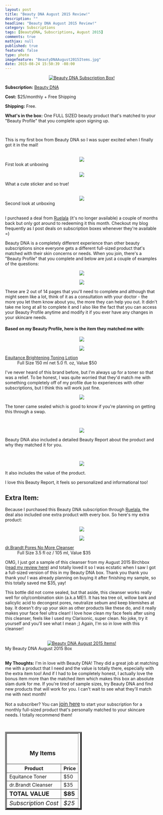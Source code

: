```yaml
---
layout: post
title: "Beauty DNA August 2015 Review!"
description: ""
headline: "Beauty DNA August 2015 Review!"
category: Subscriptions
tags: [BeautyDNA, Subscriptions, August 2015]
comments: true
mathjax: null
published: true
featured: false
type: photo
imagefeature: "BeautyDNAAugust2015Items.jpg"
date: 2015-08-24 15:50:39 -08:00
---
```


<center><a href="https://www.beautydna.com/" target="_blank">
<img src="/images/BeautyDNAAugust2015Package.jpg" border="0" style="border:none;max-width:100%;" alt="Beauty DNA Subscription Box!" />
</a></center>

<p><b>Subscription:</b> <a href="https://www.beautydna.com/" target="_blank">Beauty DNA</a></p>
<p><b>Cost:</b> $25/monthly + Free Shipping</p>
<p><b>Shipping:</b> Free. </p>
<p><b>What's in the box:</b> One FULL SIZED beauty product that's matched to your "Beauty Profile" that you complete upon signing up.</p>
<br>

<p>This is my first box from Beauty DNA so I was super excited when I finally got it in the mail!</p>
<br>

<center><img src='/images/BeautyDNAAugust2015OpenBox.jpg'></center>
<figcaption>First look at unboxing</figcaption>
<br>

<center><img src='/images/BeautyDNAAugust2015OpenBox2.jpg'></center>
<p>What a cute sticker and so true!</p>
<br>

<center><img src='/images/BeautyDNAAugust2015OpenBox3.jpg'></center>
<figcaption>Second look at unboxing</figcaption>
<br>

<p>I purchased a deal from <a href="https://www.ruelala.com/invite/whatsupmailbox" target="_blank">Ruelala</a> (it's no longer available) a couple of months back but only got around to redeeming it this month. Checkout my blog frequently as I post deals on subscription boxes whenever they're available =)</p>

<p>Beauty DNA is a completely different experience than other beauty subscriptions since everyone gets a different full-sized product that's matched with their skin concerns or needs. When you join, there's a "Beauty Profile" that you complete and below are just a couple of examples of the questions:</p>

<p><center><img src='/images/BeautyDNAAugust2015Profile.png'></center></p>
<p><center><img src='/images/BeautyDNAAugust2015Profile2.png'></center></p>

<p>These are 2 out of 14 pages that you'll need to complete and although that might seem like a lot, think of it as a consultation with your doctor - the more you let them know about you, the more they can help you out. It didn't take me long at all to complete it and I also like the fact that you can access your Beauty Profile anytime and modify it if you ever have any changes in your skincare needs.</p>

<H4>Based on my Beauty Profile, here is the item they matched me with:</H4>

<p><center><img src='/images/BeautyDNAAugust2015Toner.jpg'></center></p>
<p><center><img src='/images/BeautyDNAAugust2015Toner2.jpg'></center></p>

<DL>
<DT><a href="http://www.equitance-us.com/equitance-skin-care-brightening-toning-lotion.html" target="_blank">Equitance Brightening Toning Lotion</a></DT>
<DD>Full Size 150 ml net 5.0 fl. oz, Value $50</DD>
</DL>

<p>I've never heard of this brand before, but I'm always up for a toner so that was a relief. To be honest, I was quite worried that they'd match me with something completely off of my profile due to experiences with other subscriptions, but I think this will work just fine.</p>

<p><center><img src='/images/BeautyDNAAugust2015Toner4.jpg'></center></p>
<p>The toner came sealed which is good to know if you're planning on getting this through a swap.<p>
<br>

<p><center><img src='/images/BeautyDNAAugust2015Info.jpg'></center></p>
<p>Beauty DNA also included a detailed Beauty Report about the product and why they matched it for you.</p>
<br>

<p><center><img src='/images/BeautyDNAAugust2015Info2.jpg'></center></p>
<p>It also includes the value of the product.</p>

<p>I love this Beauty Report, it feels so personalized and informational too!</p>

<H2>Extra Item:</H2>

<p>Because I purchased this Beauty DNA subscription through <a href="https://www.ruelala.com/invite/whatsupmailbox" target="_blank">Ruelala</a>, the deal also included one extra product with every box. So here's my extra product:</p>

<p><center><img src='/images/BeautyDNAAugust2015Cleanser.jpg'></center></p>
<p><center><img src='/images/BeautyDNAAugust2015Cleanser2.jpg'></center></p>

<DL>
<DT><a href="http://www.drbrandtskincare.com/product/pores-no-more-cleanser-nettoyant.do" target="_blank">dr.Brandt Pores No More Cleanser</a></DT>
<DD>Full Size 3.5 fl oz / 105 ml, Value $35</DD>
</DL>

<p>OMG, I just got a sample of this cleanser from my August 2015 Birchbox (<a href="http://whatsupmailbox.com/subscriptions/reviews/Birchbox-Subscription-Box-August-2015-Review-Coupon/" target="_blank">read my review here</a>) and totally loved it so I was ecstatic when I saw I got a full-sized version of this in my Beauty DNA box. Thank you thank you thank you! I was already planning on buying it after finishing my sample, so this totally saved me $35, yay!</p>

<p>This bottle did not come sealed, but that aside, this cleanser works really well for oily/combination skin (a.k.a ME!). It has tea tree oil, willow bark and salicylic acid to decongest pores, neutralize sebum and keep blemishes at bay. It doesn't dry up your skin as other products like these do, and it really makes your face feel ultra clean! I love how clean my face feels after using this cleanser, feels like I used my Clarisonic, super clean. No joke, try it yourself and you'll see what I mean ;) Again, I'm so in love with this cleanser!</p>
<br>

<center><a href="https://www.beautydna.com/" target="_blank">
<img src="/images/BeautyDNAAugust2015Items.jpg" border="0" style="border:none;max-width:100%;" alt="Beauty DNA August 2015 Items!" />
</a></center>
<figcaption>My Beauty DNA August 2015 Box</figcaption>

<br>

<p><i class="icon-exclamation-sign"></i><b> My Thoughts:</b> I'm in love with Beauty DNA! They did a great job at matching me with a product that I need and the value is totally there, especially with the extra item too! And if I had to be completely honest, I actually love the bonus item more than the matched item which makes this box an absolute slam dunk for me. If you're tired of sample sizes, try Beauty DNA and find new products that will work for you. I can't wait to see what they'll match me with next month!</p>

<p>Not a subscriber? You can <a href="https://www.beautydna.com/"><big>join here</big></a> to start your subscription for a monthly full-sized product that's personally matched to your skincare needs. I totally recommend them!</p>
<br>

<TABLE  BORDER="5" style="width:50%">
   <TR>
      <TH COLSPAN="2">
         <H3><BR><center>My Items</center></H3>
      </TH>
   </TR>
      <TH>Product</TH>
      <TH>Price</TH>
  <TR>
      <TD>Equitance Toner</TD>
      <TD>$50</TD>
   </TR>
   <TR>
      <TD>dr.Brandt Cleanser</TD>
      <TD>$35</TD>
   </TR>
   <TR>
      <TD><b><big>TOTAL VALUE</big></b></TD>
      <TD><b><big>$85</big></b></TD>
   </TR>
   <TR>
      <TD><i><big>Subscription Cost</big></i></TD>
      <TD><i><big>$25</big></i></TD>
   </TR>
</TABLE>
